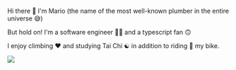 Hi there 👋 I'm Mario (the name of the most well-known plumber in the entire universe 😅)

But hold on! I'm a software engineer 👨‍💻 and a typescript fan 🙃

I enjoy climbing ❤️ and studying Tai Chi ☯️ in addition to riding 🚴 my bike.

![](https://github-readme-stats.vercel.app/api?username=hevelius&theme=solarized-light&hide_border=true&include_all_commits=false&count_private=false)<br/>
